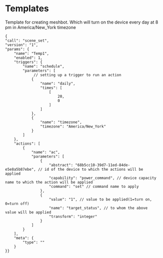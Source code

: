 # Templates

Template for creating meshbot. Which will turn on the device every day at 8 pm in America/New_York timezone

    {
    "call": "scene_set",
    "version": "1",
    "params": {
        "name": "Temp1",
        "enabled": 1,
        "triggers": {
            "name": "schedule",
            "parameters": [
                 // setting up a trigger to run an action
                {
                    "name": "daily",
                    "times": [
                        [
                            20,
                            0
                        ]
                    ]
                },
                {
                    "name": "timezone",
                    "timezone": "America/New_York"
                }
            ]
        },
        "actions": [
            {
                "name": "ac",
                "parameters": [
                    {
                        "abstract": "68b5cc10-39d7-11ed-84de-e5e8a5b87ebe", // id of the device to which the actions will be applied
                        "capability": "power_command", // device capacity name to which the action will be applied
                        "command": "set" // command name to apply
                    },
                    {
                        "value": "1", // value to be applied(1=turn on, 0=turn off)
                        "name": "target_status", // to whom the above value will be applied
                        "transform": "integer"
                    }
                ]
            }
        ],
        "meta": {
            "type": ""
        }
    }}

